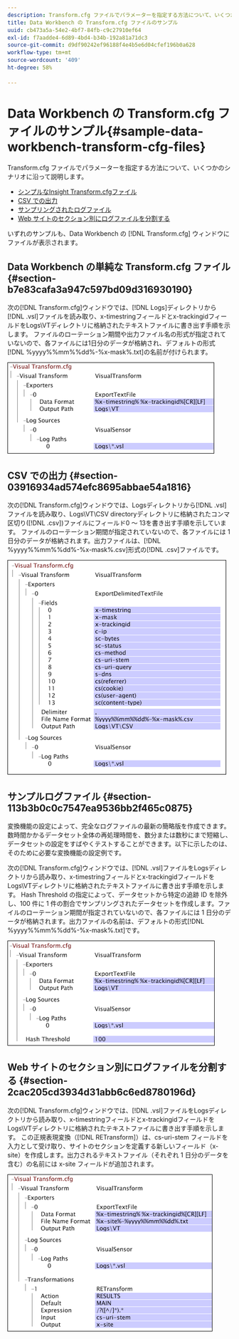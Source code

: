 ```yaml
---
description: Transform.cfg ファイルでパラメーターを指定する方法について、いくつかのシナリオに沿って説明します。
title: Data Workbench の Transform.cfg ファイルのサンプル
uuid: cb473a5a-54e2-4bf7-84fb-c9c27910ef64
exl-id: f7aadde4-6d89-4bd4-b34b-192a81a71dc3
source-git-commit: d9df90242ef96188f4e4b5e6d04cfef196b0a628
workflow-type: tm+mt
source-wordcount: '409'
ht-degree: 58%

---
```


# Data Workbench の Transform.cfg ファイルのサンプル{#sample-data-workbench-transform-cfg-files}

Transform.cfg ファイルでパラメーターを指定する方法について、いくつかのシナリオに沿って説明します。

* [シンプルなInsight Transform.cfgファイル](../../../../../home/c-dataset-const-proc/c-transf-func/c-config-files-transf/t-ins-transf-file/c-sample-transf-files.md#section-b7e83cafa3a947c597bd09d316930190)
* [CSV での出力](../../../../../home/c-dataset-const-proc/c-transf-func/c-config-files-transf/t-ins-transf-file/c-sample-transf-files.md#section-03916934ad574efc8695abbae54a1816)
* [サンプリングされたログファイル](../../../../../home/c-dataset-const-proc/c-transf-func/c-config-files-transf/t-ins-transf-file/c-sample-transf-files.md#section-113b3b0c0c7547ea9536bb2f465c0875)
* [Web サイトのセクション別にログファイルを分割する](../../../../../home/c-dataset-const-proc/c-transf-func/c-config-files-transf/t-ins-transf-file/c-sample-transf-files.md#section-2cac205cd3934d31abb6c6ed8780196d)

いずれのサンプルも、Data Workbench の [!DNL Transform.cfg] ウィンドウにファイルが表示されます。

## Data Workbench の単純な Transform.cfg ファイル {#section-b7e83cafa3a947c597bd09d316930190}

次の[!DNL Transform.cfg]ウィンドウでは、[!DNL Logs]ディレクトリから[!DNL .vsl]ファイルを読み取り、x-timestringフィールドとx-trackingidフィールドをLogs\VTディレクトリに格納されたテキストファイルに書き出す手順を示します。 ファイルのローテーション期間や出力ファイル名の形式が指定されていないので、各ファイルには1日分のデータが格納され、デフォルトの形式[!DNL %yyyy%%mm%%dd%-%x-mask%.txt]の名前が付けられます。

![](assets/cfg_VisualTransform_SimpleExample.png)

## CSV での出力 {#section-03916934ad574efc8695abbae54a1816}

次の[!DNL Transform.cfg]ウィンドウでは、Logsディレクトリから[!DNL .vsl]ファイルを読み取り、Logs\VT\CSV directoryディレクトリに格納されたコンマ区切り([!DNL .csv])ファイルにフィールド0 ～ 13を書き出す手順を示しています。 ファイルのローテーション期間が指定されていないので、各ファイルには 1 日分のデータが格納されます。出力ファイルは、[!DNL %yyyy%%mm%%dd%-%x-mask%.csv]形式の[!DNL .csv]ファイルです。

![](assets/cfg_VisualTransform_CSVExample.png)

## サンプルログファイル {#section-113b3b0c0c7547ea9536bb2f465c0875}

変換機能の設定によって、完全なログファイルの最新の簡略版を作成できます。数時間かかるデータセット全体の再処理時間を、数分または数秒にまで短縮し、データセットの設定をすばやくテストすることができます。以下に示したのは、そのために必要な変換機能の設定例です。

次の[!DNL Transform.cfg]ウィンドウでは、[!DNL .vsl]ファイルをLogsディレクトリから読み取り、x-timestringフィールドとx-trackingidフィールドをLogs\VTディレクトリに格納されたテキストファイルに書き出す手順を示します。 Hash Threshold の指定によって、データセットから特定の追跡 ID を除外し、100 件に 1 件の割合でサンプリングされたデータセットを作成します。ファイルのローテーション期間が指定されていないので、各ファイルには 1 日分のデータが格納されます。出力ファイルの名前は、デフォルトの形式[!DNL %yyyy%%mm%%dd%-%x-mask%.txt]です。

![](assets/cfg_VisualTransform_SampledExample.png)

## Web サイトのセクション別にログファイルを分割する {#section-2cac205cd3934d31abb6c6ed8780196d}

次の[!DNL Transform.cfg]ウィンドウでは、[!DNL .vsl]ファイルをLogsディレクトリから読み取り、x-timestringフィールドとx-trackingidフィールドをLogs\VTディレクトリに格納されたテキストファイルに書き出す手順を示します。 この正規表現変換（[!DNL RETransform]）は、cs-uri-stem フィールドを入力として受け取り、サイトのセクションを定義する新しいフィールド（x-site）を作成します。出力されるテキストファイル（それぞれ 1 日分のデータを含む）の名前には x-site フィールドが追加されます。

![](assets/cfg_VisualTransform_SplittingExample.png)
